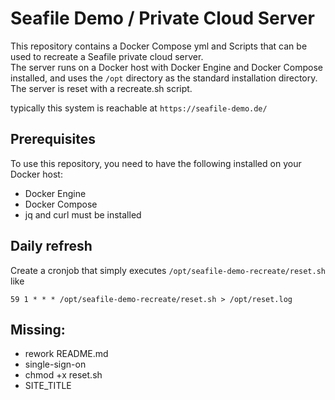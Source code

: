# Seafile Demo / Private Cloud Server

This repository contains a Docker Compose yml and Scripts that can be used to recreate a Seafile private cloud server.  
The server runs on a Docker host with Docker Engine and Docker Compose installed, and uses the `/opt` directory as the standard installation directory.  
The server is reset with a recreate.sh script.

typically this system is reachable at `https://seafile-demo.de/`

## Prerequisites

To use this repository, you need to have the following installed on your Docker host:

- Docker Engine
- Docker Compose
- jq and curl must be installed

## Daily refresh

Create a cronjob that simply executes `/opt/seafile-demo-recreate/reset.sh` like

```
59 1 * * * /opt/seafile-demo-recreate/reset.sh > /opt/reset.log
```

## Missing:

- rework README.md
- single-sign-on
- chmod +x reset.sh
- SITE_TITLE